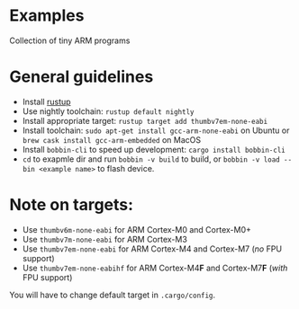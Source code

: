 # Examples

Collection of tiny ARM programs

# General guidelines

* Install [rustup](https://www.rustup.rs/)
* Use nightly toolchain: `rustup default nightly`
* Install appropriate target: `rustup target add thumbv7em-none-eabi`
* Install toolchain: `sudo apt-get install gcc-arm-none-eabi` on Ubuntu or `brew cask install gcc-arm-embedded` on MacOS
* Install `bobbin-cli` to speed up development: `cargo install bobbin-cli`
* `cd` to exapmle dir and run `bobbin -v build` to build, or `bobbin -v load --bin <example name>` to flash device.


# Note on targets:

* Use `thumbv6m-none-eabi` for ARM Cortex-M0 and Cortex-M0+
* Use `thumbv7m-none-eabi` for ARM Cortex-M3
* Use `thumbv7em-none-eabi` for ARM Cortex-M4 and Cortex-M7 (*no* FPU support)
* Use `thumbv7em-none-eabihf` for ARM Cortex-M4**F** and Cortex-M7**F** (*with* FPU support)

You will have to change default target in `.cargo/config`.
